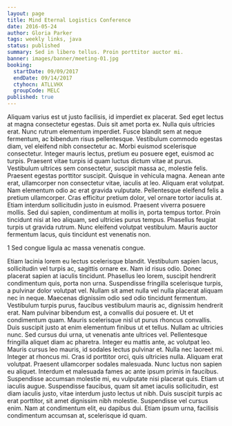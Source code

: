 ```yaml
---
layout: page
title: Mind Eternal Logistics Conference
date: 2016-05-24
author: Gloria Parker
tags: weekly links, java
status: published
summary: Sed in libero tellus. Proin porttitor auctor mi.
banner: images/banner/meeting-01.jpg
booking:
  startDate: 09/09/2017
  endDate: 09/14/2017
  ctyhocn: ATLLVHX
  groupCode: MELC
published: true
---
```

Aliquam varius est ut justo facilisis, id imperdiet ex placerat. Sed eget lectus at magna consectetur egestas. Duis sit amet porta ex. Nulla quis ultricies erat. Nunc rutrum elementum imperdiet. Fusce blandit sem at neque fermentum, ac bibendum risus pellentesque. Vestibulum commodo egestas diam, vel eleifend nibh consectetur ac. Morbi euismod scelerisque consectetur. Integer mauris lectus, pretium eu posuere eget, euismod ac turpis. Praesent vitae turpis id quam luctus dictum vitae at purus. Vestibulum ultrices sem consectetur, suscipit massa ac, molestie felis. Praesent egestas porttitor suscipit. Quisque in vehicula magna. Aenean ante erat, ullamcorper non consectetur vitae, iaculis at leo.
Aliquam erat volutpat. Nam elementum odio ac erat gravida vulputate. Pellentesque eleifend felis a pretium ullamcorper. Cras efficitur pretium dolor, vel ornare tortor iaculis at. Etiam interdum sollicitudin justo in euismod. Praesent viverra posuere mollis. Sed dui sapien, condimentum at mollis in, porta tempus tortor. Proin tincidunt nisi at leo aliquam, sed ultricies purus tempus. Phasellus feugiat turpis ut gravida rutrum. Nunc eleifend volutpat vestibulum. Mauris auctor fermentum lacus, quis tincidunt est venenatis non.

1 Sed congue ligula ac massa venenatis congue.

Etiam lacinia lorem eu lectus scelerisque blandit. Vestibulum sapien lacus, sollicitudin vel turpis ac, sagittis ornare ex. Nam id risus odio. Donec placerat sapien at iaculis tincidunt. Phasellus leo lorem, suscipit hendrerit condimentum quis, porta non urna. Suspendisse fringilla scelerisque turpis, a pulvinar dolor volutpat vel. Nullam sit amet nulla vel nulla placerat aliquam nec in neque. Maecenas dignissim odio sed odio tincidunt fermentum. Vestibulum turpis purus, faucibus vestibulum mauris ac, dignissim hendrerit erat. Nam pulvinar bibendum est, a convallis dui posuere et. Ut et condimentum quam. Mauris scelerisque nisl ut purus rhoncus convallis. Duis suscipit justo at enim elementum finibus ut et tellus. Nullam ac ultricies nunc. Sed cursus dui urna, ut venenatis ante ultrices vel. Pellentesque fringilla aliquet diam ac pharetra.
Integer eu mattis ante, ac volutpat leo. Mauris cursus leo mauris, id sodales lectus pulvinar et. Nulla nec laoreet mi. Integer at rhoncus mi. Cras id porttitor orci, quis ultricies nulla. Aliquam erat volutpat. Praesent ullamcorper sodales malesuada. Nunc luctus non sapien eu aliquet. Interdum et malesuada fames ac ante ipsum primis in faucibus. Suspendisse accumsan molestie mi, eu vulputate nisi placerat quis. Etiam ut iaculis augue. Suspendisse faucibus, quam sit amet iaculis sollicitudin, est diam iaculis justo, vitae interdum justo lectus ut nibh. Duis suscipit turpis ac erat porttitor, sit amet dignissim nibh molestie. Suspendisse vel cursus enim. Nam at condimentum elit, eu dapibus dui. Etiam ipsum urna, facilisis condimentum accumsan at, scelerisque id quam.
